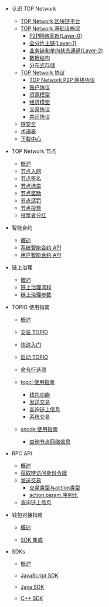 - 认识 TOP Network
  - [TOP Network 区块链平台](docs-cn/AboutTOPNetwork/TOPNetworkPlatform.md)
  - [TOP Network 基础设施层](docs-cn/AboutTOPNetwork/TOPChainInfrastructure/Overview.md)
    - [P2P网络革新(Layer-0)](docs-cn/AboutTOPNetwork/TOPChainInfrastructure/P2PNetworkInnovation(layer-0).md)
    - [全分片主链(Layer-1)](docs-cn/AboutTOPNetwork/TOPChainInfrastructure/ComprehensiveMulti-levelDynamicSharding(layer-1).md)
    - [业务链和单向状态通道(Layer-2)](docs-cn/AboutTOPNetwork/TOPChainInfrastructure/ServiceChainandOne-WayStateChannels(layer-2).md)
    - [数据结构](docs-cn/AboutTOPNetwork/TOPChainInfrastructure/DataStructure.md)
    - [分布式存储](docs-cn/AboutTOPNetwork/TOPChainInfrastructure/DistributedStorage.md)
  - [TOP Network 协议](docs-cn/AboutTOPNetwork/Protocol/OverView.md)
    - [TOP Network P2P 网络协议](docs-cn/AboutTOPNetwork/Protocol/TOPNetwokP2PNetwork.md)
    - [账户协议](docs-cn/AboutTOPNetwork/Protocol/AccountProtocol.md)
    - [资源模型](docs-cn/AboutTOPNetwork/Protocol/ResourceModel.md)
    - [经济模型](docs-cn/AboutTOPNetwork/Protocol/EconomicModel.md)
    - [交易协议](docs-cn/AboutTOPNetwork/Protocol/TransactionProtocol.md)
    - [共识协议](docs-cn/AboutTOPNetwork/Protocol/ConsensusProtocol.md)
  - [链安全](docs-cn/AboutTOPNetwork/Security.md)
  - [术语表](docs-cn/AboutTOPNetwork/TermList.md)
  - [下载中心](docs-cn/AboutTOPNetwork/Download/learningResource.md)

- TOP Network 节点
  - [概述](docs-cn/Node/Overview.md)
  - [节点入网](docs-cn/Node/JoiningNetwork.md)
  - [节点签名](docs-cn/Node/NodeSignature.md)
  - [节点选举](docs-cn/Node/NodeElection.md)
  - [节点奖励](docs-cn/Node/NodeReward.md)
  - [节点惩罚](docs-cn/Node/NodePublishment.md)
  - [节点投票](docs-cn/Node/NodeVote.md)
  - [投票者分红](docs-cn/Node/VoterDividend.md)
  
- 智能合约
  - [概述](docs-cn/SmartContract/SmartContract.md)
  - [系统智能合约 API](docs-cn/SmartContract/SystemContractAPI.md)
  - [用户智能合约 API](docs-cn/SmartContract/LuaAPI.md)
  
- 链上治理
  - [概述](docs-cn/On-ChainGovernance/Overview.md)
  - [链上治理流程](docs-cn/On-ChainGovernance/On-ChainGovernanceProposal.md)
  - [链上治理参数](docs-cn/On-ChainGovernance/On-ChainGovernanceParameters.md)
  
- TOPIO 使用指南

  - [概述](docs-cn/Tools/TOPIO/Overview.md)
  - [安装 TOPIO](docs-cn/Tools/TOPIO/InstallTOPIO.md) 
  - [快速入门](docs-cn/Tools/TOPIO/QuickStart.md)

  - [启动 TOPIO](docs-cn/Tools/TOPIO/StartTOPIO.md)
  - [命令行选项](docs-cn/Tools/TOPIO/Command-line_Options.md)
  - [topcl 使用指南](docs-cn/Tools/TOPIO/topcl/Overview.md)
    - [钱包功能](docs-cn/Tools/TOPIO/topcl/wallet.md)
    - [发送交易](docs-cn/Tools/TOPIO/topcl/sendtx.md)
    - [查询链上信息](docs-cn/Tools/TOPIO/topcl/GET.md)
    - [系统交易](docs-cn/Tools/TOPIO/topcl/system.md)

  - [xnode 使用指南](docs-cn/Tools/TOPIO/xnode/Overview.md)
    - [查询节点网络信息](docs-cn/Tools/TOPIO/xnode/command.md)

- RPC API
  - [概述](docs-cn/Interface/RPC-API/Overview.md)
  - [获取链访问身份令牌](docs-cn/Interface/RPC-API/requestToken.md)
  - [发送交易](docs-cn/Interface/RPC-API/sendTransaction/sendTransaction.md)
    - [交易类型与action类型](docs-cn/Interface/RPC-API/sendTransaction/tx-type-and-action-type.md)
    - [action param 序列化](docs-cn/Interface/RPC-API/sendTransaction/action-param-serialization.md)
  - [查询链上信息](docs-cn/Interface/RPC-API/get.md)

- 钱包对接指南
  - [概述](docs-cn/AccessGuide/WalletAccessGuide/Overview.md)

  - [SDK 集成](docs-cn/AccessGuide/WalletAccessGuide/SDKintegartion.md)
  
- SDKs
  - [概述](docs-cn/Interface/SDKs/00-overview.md)

  - [JavaScript SDK](docs-cn/Interface/SDKs/01-javascript-sdk.md)

  - [Java SDK](docs-cn/Interface/SDKs/03-java-sdk.md)

  - [C++ SDK](docs-cn/Interface/SDKs/02-c++-sdk.md)